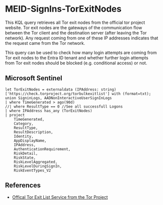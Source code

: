 # MEID-SignIns-TorExitNodes
This KQL query retrieves all Tor exit nodes from the official tor project website. Tor exit nodes are the gateways of the communication flow between the Tor client and the destination server (after leaving the Tor network). Any request coming from one of these IP addresses indicates that the request came from the Tor network.

This query can be used to check how many login attempts are coming from Tor exit nodes to the Entra ID tenant and whether further login attempts from Tor exit nodes should be blocked (e.g. conditional access) or not.

## Microsoft Sentinel
```kql
let TorExitNodes = externaldata (IPAddress: string) ['https://check.torproject.org/torbulkexitlist'] with (format=txt);
union SigninLogs, AADNonInteractiveUserSignInLogs
| where TimeGenerated > ago(90d)
//| where ResultType == 0 //See all successfull Logons
| where IPAddress has_any (TorExitNodes)
| project
    TimeGenerated,
    Category,
    ResultType,
    ResultDescription,
    Identity,
    AppDisplayName,
    IPAddress,
    AuthenticationRequirement,
    RiskDetail,
    RiskState,
    RiskLevelAggregated,
    RiskLevelDuringSignIn, 
    RiskEventTypes_V2
```

## References
- [Offical Tor Exit List Service from the Tor Project](https://check.torproject.org/torbulkexitlist)